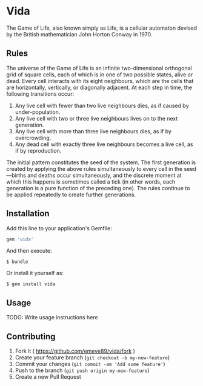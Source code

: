 # Vida

The Game of Life, also known simply as Life, is a cellular automaton devised by
the British mathematician John Horton Conway in 1970.

## Rules
The universe of the Game of Life is an infinite two-dimensional orthogonal grid of
square cells, each of which is in one of two possible states, alive or dead.
Every cell interacts with its eight neighbours, which are the cells that are
horizontally, vertically, or diagonally adjacent. At each step in time, the
following transitions occur:

1. Any live cell with fewer than two live neighbours dies, as if caused by
under-population.
2. Any live cell with two or three live neighbours lives on to the next generation.
3. Any live cell with more than three live neighbours dies, as if by overcrowding.
4. Any dead cell with exactly three live neighbours becomes a live cell, as if by
reproduction.

The initial pattern constitutes the seed of the system. The first generation is
created by applying the above rules simultaneously to every cell in the
seed—births and deaths occur simultaneously, and the discrete moment at which
this happens is sometimes called a tick (in other words, each generation is a
pure function of the preceding one). The rules continue to be applied repeatedly
to create further generations.

## Installation

Add this line to your application's Gemfile:

```ruby
gem 'vida'
```

And then execute:

    $ bundle

Or install it yourself as:

    $ gem install vida

## Usage

TODO: Write usage instructions here

## Contributing

1. Fork it ( https://github.com/emeve89/vida/fork )
2. Create your feature branch (`git checkout -b my-new-feature`)
3. Commit your changes (`git commit -am 'Add some feature'`)
4. Push to the branch (`git push origin my-new-feature`)
5. Create a new Pull Request

